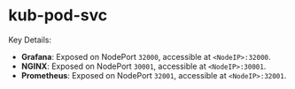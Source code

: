 # kub-pod-svc


Key Details:
- **Grafana**: Exposed on NodePort `32000`, accessible at `<NodeIP>:32000`.
- **NGINX**: Exposed on NodePort `30001`, accessible at `<NodeIP>:30001`.
- **Prometheus**: Exposed on NodePort `32001`, accessible at `<NodeIP>:32001`.





